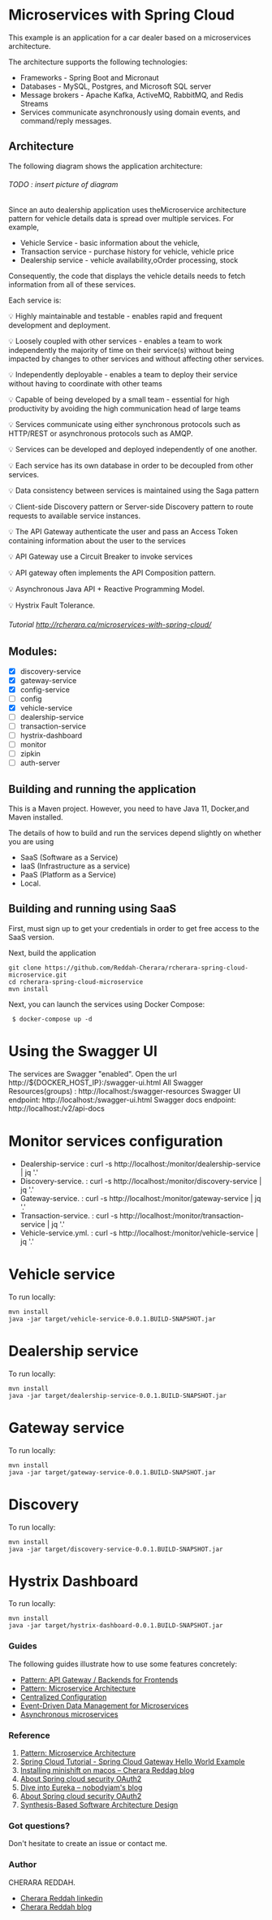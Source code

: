 # Microservices with Spring Cloud

This example is an application for a car dealer based on a microservices architecture.

The architecture supports the following technologies: 
  * Frameworks - Spring Boot and Micronaut
  * Databases - MySQL, Postgres, and Microsoft SQL server
  * Message brokers - Apache Kafka, ActiveMQ, RabbitMQ, and Redis Streams
  * Services communicate asynchronously using domain events, and command/reply messages.

## Architecture
The following diagram shows the application architecture:
###### TODO : insert picture of diagram

Since an auto dealership application uses theMicroservice architecture pattern for vehicle details data is spread over multiple services. For example,

- Vehicle Service - basic information about the vehicle, 
- Transaction service - purchase history for vehicle, vehicle price
- Dealership service - vehicle availability,oOrder processing, stock

Consequently, the code that displays the vehicle details needs to fetch information from all of these services.

Each service is:

:bulb: Highly maintainable and testable - enables rapid and frequent development and deployment.

:bulb: Loosely coupled with other services - enables a team to work independently the majority of time on their service(s) without being impacted by changes to other services and without affecting other services.

:bulb: Independently deployable - enables a team to deploy their service without having to coordinate with other teams

:bulb: Capable of being developed by a small team - essential for high productivity by avoiding the high communication head of large teams

:bulb: Services communicate using either synchronous protocols such as HTTP/REST or asynchronous protocols such as AMQP.

:bulb: Services can be developed and deployed independently of one another.

:bulb: Each service has its own database in order to be decoupled from other services. 

:bulb: Data consistency between services is maintained using the Saga pattern

:bulb: Client-side Discovery pattern or Server-side Discovery pattern to route requests to available service instances.

:bulb: The API Gateway authenticate the user and pass an Access Token containing information about the user to the services

:bulb: API Gateway  use a Circuit Breaker to invoke services

:bulb: API gateway often implements the API Composition pattern.

:bulb: Asynchronous Java API + Reactive Programming Model.

:bulb: Hystrix Fault Tolerance.

###### Tutorial http://rcherara.ca/microservices-with-spring-cloud/

## Modules:

- [x] discovery-service
- [x] gateway-service
- [x] config-service
- [ ] config
- [x] vehicle-service
- [ ] dealership-service
- [ ] transaction-service
- [ ] hystrix-dashboard
- [ ] monitor
- [ ] zipkin
- [ ] auth-server

## Building and running the application

This is a Maven project. However, you  need to have Java 11, Docker,and Maven installed.

The details of how to build and run the services depend slightly on whether you are using  
  - SaaS (Software as a Service)
  - IaaS (Infrastructure as a service)
  - PaaS (Platform as a Service)
  - Local.

## Building and running using SaaS

First, must sign up to get your credentials in order to get free access to the SaaS version.

Next, build the application

```
git clone https://github.com/Reddah-Cherara/rcherara-spring-cloud-microservice.git
cd rcherara-spring-cloud-microservice
mvn install
```

Next, you can launch the services using Docker Compose:

```
 $ docker-compose up -d
```

# Using the Swagger UI
The services are Swagger "enabled".
Open the url http://${DOCKER_HOST_IP}:<SERVICE-PORT>/swagger-ui.html
All Swagger Resources(groups) : http://localhost:<SERVICE-PORT>/swagger-resources
Swagger UI endpoint: http://localhost:<SERVICE-PORT>/swagger-ui.html
Swagger docs endpoint: http://localhost:<SERVICE-PORT>/v2/api-docs

# Monitor services configuration 
- Dealership-service   : curl -s http://localhost:<SERVICE-PORT>/monitor/dealership-service | jq '.'
- Discovery-service.   : curl -s http://localhost:<SERVICE-PORT>/monitor/discovery-service | jq '.'
- Gateway-service.     : curl -s http://localhost:<SERVICE-PORT>/monitor/gateway-service | jq '.'
- Transaction-service. : curl -s http://localhost:<SERVICE-PORT>/monitor/transaction-service | jq '.'
- Vehicle-service.yml. : curl -s http://localhost:<SERVICE-PORT>/monitor/vehicle-service | jq '.'

# Vehicle service
To run locally:
```
mvn install
java -jar target/vehicle-service-0.0.1.BUILD-SNAPSHOT.jar
```
# Dealership service
To run locally:
```
mvn install
java -jar target/dealership-service-0.0.1.BUILD-SNAPSHOT.jar
```

# Gateway service
To run locally:
```
mvn install
java -jar target/gateway-service-0.0.1.BUILD-SNAPSHOT.jar
```

# Discovery
To run locally:
```
mvn install
java -jar target/discovery-service-0.0.1.BUILD-SNAPSHOT.jar
```
# Hystrix Dashboard
To run locally:
```
mvn install
java -jar target/hystrix-dashboard-0.0.1.BUILD-SNAPSHOT.jar
```

### Guides
The following guides illustrate how to use some features concretely:
* [Pattern: API Gateway / Backends for Frontends](https://microservices.io/patterns/apigateway.html)
* [Pattern: Microservice Architecture](https://microservices.io/patterns/microservices.html/)
* [Centralized Configuration](https://spring.io/guides/gs/centralized-configuration/)
* [Event-Driven Data Management for Microservices](https://www.nginx.com/blog/event-driven-data-management-microservices/)
* [Asynchronous microservices](http://eventuate.io/whyeventdriven.html)

### Reference
1. [Pattern: Microservice Architecture](https://microservices.io/patterns/microservices.html/)
2. [Spring Cloud Tutorial - Spring Cloud Gateway Hello World Example](https://www.javainuse.com/spring/cloud-gateway)
3. [Installing minishift on macos – Cherara Reddag blog](rcherara.ca/installing-minishift-on-macos/)
4. [About Spring cloud security OAuth2](http://blog.spring-cloud.io/blog/oauth-authorize.html)
5. [Dive into Eureka – nobodyiam's blog](http://nobodyiam.com/2016/06/25/dive-into-eureka/)
6. [About Spring cloud security OAuth2](http://blog.spring-cloud.io/blog/oauth-authorize.html)
7. [Synthesis-Based Software Architecture Design](https://slideplayer.com/slide/1672922/)

### Got questions?
Don't hesitate to create an issue or contact me.

### Author
CHERARA REDDAH.

* [Cherara Reddah linkedin](https://www.linkedin.com/in/cherarareddah/)
* [Cherara Reddah blog](https://rcherara.ca)

